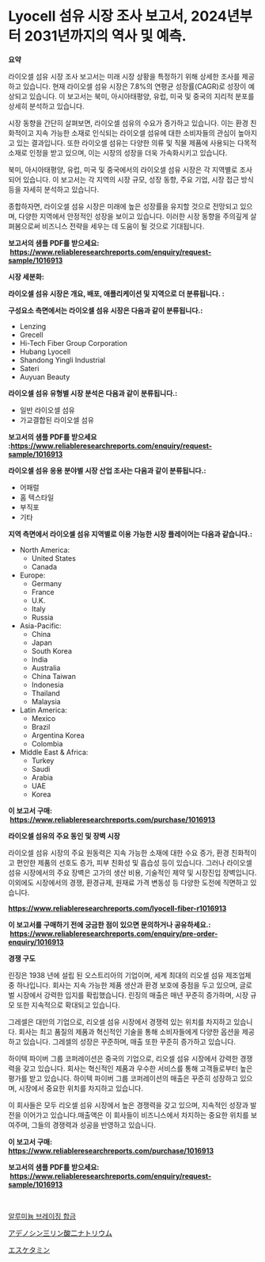 <p><h1>Lyocell 섬유 시장 조사 보고서, 2024년부터 2031년까지의 역사 및 예측.</h1></p><p><strong>요약</strong></p>
<p><p>라이오셀 섬유 시장 조사 보고서는 미래 시장 상황을 특정하기 위해 상세한 조사를 제공하고 있습니다. 현재 라이오셀 섬유 시장은 7.8%의 연평균 성장률(CAGR)로 성장이 예상되고 있습니다. 이 보고서는 북미, 아시아태평양, 유럽, 미국 및 중국의 지리적 분포를 상세히 분석하고 있습니다.</p><p>시장 동향을 간단히 살펴보면, 라이오셀 섬유의 수요가 증가하고 있습니다. 이는 환경 친화적이고 지속 가능한 소재로 인식되는 라이오셀 섬유에 대한 소비자들의 관심이 높아지고 있는 결과입니다. 또한 라이오셀 섬유는 다양한 의류 및 직물 제품에 사용되는 다목적 소재로 인정을 받고 있으며, 이는 시장의 성장을 더욱 가속화시키고 있습니다.</p><p>북미, 아시아태평양, 유럽, 미국 및 중국에서의 라이오셀 섬유 시장은 각 지역별로 조사되어 있습니다. 이 보고서는 각 지역의 시장 규모, 성장 동향, 주요 기업, 시장 접근 방식 등을 자세히 분석하고 있습니다.</p><p>종합하자면, 라이오셀 섬유 시장은 미래에 높은 성장률을 유지할 것으로 전망되고 있으며, 다양한 지역에서 안정적인 성장을 보이고 있습니다. 이러한 시장 동향을 주의깊게 살펴봄으로써 비즈니스 전략을 세우는 데 도움이 될 것으로 기대됩니다.</p></p>
<p><strong>보고서의 샘플 PDF를 받으세요: &nbsp;<a href="https://www.reliableresearchreports.com/enquiry/request-sample/1016913">https://www.reliableresearchreports.com/enquiry/request-sample/1016913</a></strong></p>
<p><strong>시장 세분화:</strong></p>
<p><strong> 라이오셀 섬유 시장은 개요, 배포, 애플리케이션 및 지역으로 더 분류됩니다. :</strong></p>
<p><strong>구성요소 측면에서는 라이오셀 섬유 시장은 다음과 같이 분류됩니다.:</strong></p>
<p><ul><li>Lenzing</li><li>Grecell</li><li>Hi-Tech Fiber Group Corporation</li><li>Hubang Lyocell</li><li>Shandong Yingli Industrial</li><li>Sateri</li><li>Auyuan Beauty</li></ul></p>
<p><strong> 라이오셀 섬유 유형별 시장 분석은 다음과 같이 분류됩니다.:</strong></p>
<p><ul><li>일반 라이오셀 섬유</li><li>가교결합된 라이오셀 섬유</li></ul></p>
<p><strong>보고서의 샘플 PDF를 받으세요 :<a href="https://www.reliableresearchreports.com/enquiry/request-sample/1016913">https://www.reliableresearchreports.com/enquiry/request-sample/1016913</a></strong></p>
<p><strong> 라이오셀 섬유 응용 분야별 시장 산업 조사는 다음과 같이 분류됩니다.:</strong></p>
<p><ul><li>어패럴</li><li>홈 텍스타일</li><li>부직포</li><li>기타</li></ul></p>
<p><strong>지역 측면에서 라이오셀 섬유 지역별로 이용 가능한 시장 플레이어는 다음과 같습니다.:</strong></p>
<p><ul>
    <li>
        North America:
        <ul>
            <li>United States</li>
            <li>Canada</li>
        </ul>
    </li>
    <li>
        Europe:
        <ul>
            <li>Germany</li>
            <li>France</li>
            <li>U.K.</li>
            <li>Italy</li>
            <li>Russia</li>
        </ul>
    </li>
    <li>
        Asia-Pacific:
        <ul>
            <li>China</li>
            <li>Japan</li>
            <li>South Korea</li>
            <li>India</li>
            <li>Australia</li>
            <li>China Taiwan</li>
            <li>Indonesia</li>
            <li>Thailand</li>
            <li>Malaysia</li>
        </ul>
    </li>
    <li>
        Latin America:
        <ul>
            <li>Mexico</li>
            <li>Brazil</li>
            <li>Argentina Korea</li>
            <li>Colombia</li>
        </ul>
    </li>
    <li>
        Middle East & Africa:
        <ul>
            <li>Turkey</li>
            <li>Saudi</li>
            <li>Arabia</li>
            <li>UAE</li>
            <li>Korea</li>
        </ul>
    </li>
    </ul></p>
<p><strong>이 보고서 구매: &nbsp;<a href="https://www.reliableresearchreports.com/purchase/1016913">https://www.reliableresearchreports.com/purchase/1016913</a></strong></p>
<p><strong>라이오셀 섬유의 주요 동인 및 장벽 시장</strong></p>
<p><p>라이오셀 섬유 시장의 주요 원동력은 지속 가능한 소재에 대한 수요 증가, 환경 친화적이고 편안한 제품의 선호도 증가, 피부 친화성 및 흡습성 등이 있습니다. 그러나 라이오셀 섬유 시장에서의 주요 장벽은 고가의 생산 비용, 기술적인 제약 및 시장진입 장벽입니다. 이외에도 시장에서의 경쟁, 환경규제, 원재료 가격 변동성 등 다양한 도전에 직면하고 있습니다.</p></p>
<p><strong><a href="https://www.reliableresearchreports.com/lyocell-fiber-r1016913">https://www.reliableresearchreports.com/lyocell-fiber-r1016913</a></strong></p>
<p><strong>이 보고서를 구매하기 전에 궁금한 점이 있으면 문의하거나 공유하세요.: &nbsp;<a href="https://www.reliableresearchreports.com/enquiry/pre-order-enquiry/1016913">https://www.reliableresearchreports.com/enquiry/pre-order-enquiry/1016913</a></strong></p>
<p><strong>경쟁 구도</strong></p>
<p><p>린징은 1938 년에 설립 된 오스트리아의 기업이며, 세계 최대의 리오셀 섬유 제조업체 중 하나입니다. 회사는 지속 가능한 제품 생산과 환경 보호에 중점을 두고 있으며, 글로벌 시장에서 강력한 입지를 확립했습니다. 린징의 매출은 매년 꾸준히 증가하며, 시장 규모 또한 지속적으로 확대되고 있습니다.</p><p>그레셀은 대만의 기업으로, 리오셀 섬유 시장에서 경쟁력 있는 위치를 차지하고 있습니다. 회사는 최고 품질의 제품과 혁신적인 기술을 통해 소비자들에게 다양한 옵션을 제공하고 있습니다. 그레셀의 성장은 꾸준하며, 매출 또한 꾸준히 증가하고 있습니다.</p><p>하이텍 파이버 그룹 코퍼레이션은 중국의 기업으로, 리오셀 섬유 시장에서 강력한 경쟁력을 갖고 있습니다. 회사는 혁신적인 제품과 우수한 서비스를 통해 고객들로부터 높은 평가를 받고 있습니다. 하이텍 파이버 그룹 코퍼레이션의 매출은 꾸준히 성장하고 있으며, 시장에서 중요한 위치를 차지하고 있습니다.</p><p>이 회사들은 모두 리오셀 섬유 시장에서 높은 경쟁력을 갖고 있으며, 지속적인 성장과 발전을 이어가고 있습니다.매출액은 이 회사들이 비즈니스에서 차지하는 중요한 위치를 보여주며, 그들의 경쟁력과 성공을 반영하고 있습니다.</p></p>
<p><strong>이 보고서 구매: &nbsp; <a href="https://www.reliableresearchreports.com/purchase/1016913">https://www.reliableresearchreports.com/purchase/1016913</a></strong></p>
<p><strong>보고서의 샘플 PDF를 받으세요: &nbsp;<a href="https://www.reliableresearchreports.com/enquiry/request-sample/1016913">https://www.reliableresearchreports.com/enquiry/request-sample/1016913</a></strong><strong></strong></p>
<p>&nbsp;</p>
<p><p><a href="https://medium.com/@kirby6567566/%EC%95%8C%EB%A3%A8%EB%AF%B8%EB%8A%84-%EB%B8%8C%EB%A0%88%EC%9D%B4%EC%A7%95-%ED%95%A9%EA%B8%88-%EC%8B%9C%EC%9E%A5%EC%9D%80-%EC%8B%9C%EC%9E%A5-%EC%A0%90%EC%9C%A0%EC%9C%A8-%EC%8B%9C%EC%9E%A5-%EB%8F%99%ED%96%A5-%EB%B0%8F-%EC%8B%9C%EC%9E%A5-%EC%84%B1%EC%9E%A5%EC%97%90-%EB%8C%80%ED%95%9C-%EC%A0%95%EB%B3%B4%EB%A5%BC-%EC%A0%9C%EA%B3%B5%ED%95%A9%EB%8B%88%EB%8B%A4-243afaa00f00">알루미늄 브레이징 합금</a></p><p><a href="https://medium.com/@cierrahayes94/%E3%82%B8%E3%83%A3%E3%83%91%E3%83%B3%E3%81%AE%E3%82%B8%E3%83%A3%E3%83%91%E3%83%B3%E3%81%AE%E6%AC%A1%E3%81%AF-disodium-adenosine-triphosphate%E5%B8%82%E5%A0%B4%E8%A6%8F%E6%A8%A1-cagr-%E3%83%88%E3%83%AC%E3%83%B3%E3%83%892024-2030-84c0b751e46b">アデノシン三リン酸二ナトリウム</a></p><p><a href="https://medium.com/@mookiesville/%E3%82%A8%E3%82%B9%E3%82%B1%E3%82%BF%E3%83%9F%E3%83%B3%E5%B8%82%E5%A0%B4%E5%88%86%E6%9E%90-%E3%81%9D%E3%81%AEcagr-%E5%B8%82%E5%A0%B4%E3%82%BB%E3%82%B0%E3%83%A1%E3%83%B3%E3%83%86%E3%83%BC%E3%82%B7%E3%83%A7%E3%83%B3-%E3%81%8A%E3%82%88%E3%81%B3%E4%B8%96%E7%95%8C%E3%81%AE%E7%94%A3%E6%A5%AD%E6%A6%82%E8%A6%81-6b452df173fe">エスケタミン</a></p></p>